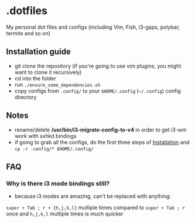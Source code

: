 # .dotfiles

My personal dot files and configs (including Vim, Fish, i3-gaps, polybar, termite and so on)

## Installation guide

* git clone the repository (if you're going to use vim plugins, you might want to clone it recursively)
* cd into the folder
* run `./ensure_some_dependencies.sh`
* copy configs from `.config/` to your `$HOME/.config` (`~/.config`) config directory

## Notes

* rename/delete **/usr/bin/i3-migrate-config-to-v4** in order to get i3-wm work with sxhkd bindings
* if going to grab all the configs, do the first three steps of [Installation](https://github.com/dakyskye/.dotfiles/#installation-guide) and `cp -r .config/* $HOME/.config/`

## FAQ

### Why is there i3 mode bindings still?

* because i3 modes are amazing, can't be replaced with anything:

`super + Tab ; r + {h,j,k,l}` multiple times compared to `super + Tab ; r` once and `h,j,k,l` multiple times is much quicker
